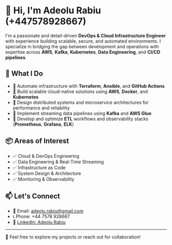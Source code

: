 # 👋 Hi, I'm Adeolu Rabiu (+447578928667)

I'm a passionate and detail-driven **DevOps & Cloud Infrastructure Engineer** with experience building scalable, secure, and automated environments. I specialize in bridging the gap between development and operations with expertise across **AWS**, **Kafka**, **Kubernetes**, **Data Engineering**, and **CI/CD pipelines**.

## 🔧 What I Do

- 🔹 Automate infrastructure with **Terraform**, **Ansible**, and **GitHub Actions**
- 🔹 Build scalable cloud-native solutions using **AWS**, **Docker**, and **Kubernetes**
- 🔹 Design distributed systems and microservice architectures for performance and reliability
- 🔹 Implement streaming data pipelines using **Kafka** and **AWS Glue**
- 🔹 Develop and optimize **ETL** workflows and observability stacks (**Prometheus**, **Grafana**, **ELK**)

## 📦 Areas of Interest

- ✅ Cloud & DevOps Engineering  
- ✅ Data Engineering & Real-Time Streaming  
- ✅ Infrastructure as Code  
- ✅ System Design & Architecture  
- ✅ Monitoring & Observability

## 📫 Let's Connect

- 📧 Email: [adeolu.rabiu@gmail.com](mailto:adeolu.rabiu@gmail.com)  
- 📞 Phone: +44 7578 928667  
- 💼 [LinkedIn: Adeolu Rabiu](https://www.linkedin.com/in/adeolu-rabiu)

---

🚀 Feel free to explore my projects or reach out for collaboration!
